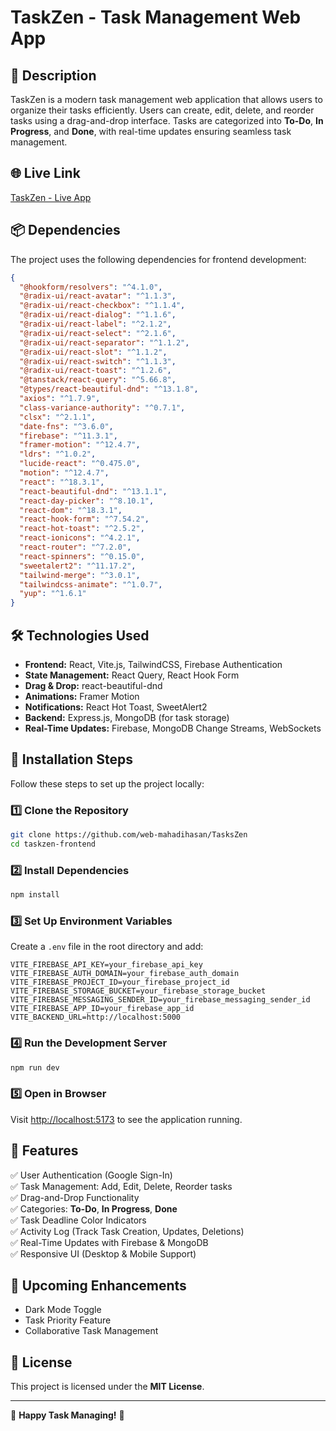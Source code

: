 # TaskZen - Task Management Web App

## 📝 Description
TaskZen is a modern task management web application that allows users to organize their tasks efficiently. Users can create, edit, delete, and reorder tasks using a drag-and-drop interface. Tasks are categorized into **To-Do**, **In Progress**, and **Done**, with real-time updates ensuring seamless task management.  

## 🌐 Live Link
[TaskZen - Live App](https://app-taskzen.vercel.app/)

## 📦 Dependencies
The project uses the following dependencies for frontend development:

```json
{
  "@hookform/resolvers": "^4.1.0",
  "@radix-ui/react-avatar": "^1.1.3",
  "@radix-ui/react-checkbox": "^1.1.4",
  "@radix-ui/react-dialog": "^1.1.6",
  "@radix-ui/react-label": "^2.1.2",
  "@radix-ui/react-select": "^2.1.6",
  "@radix-ui/react-separator": "^1.1.2",
  "@radix-ui/react-slot": "^1.1.2",
  "@radix-ui/react-switch": "^1.1.3",
  "@radix-ui/react-toast": "^1.2.6",
  "@tanstack/react-query": "^5.66.8",
  "@types/react-beautiful-dnd": "^13.1.8",
  "axios": "^1.7.9",
  "class-variance-authority": "^0.7.1",
  "clsx": "^2.1.1",
  "date-fns": "^3.6.0",
  "firebase": "^11.3.1",
  "framer-motion": "^12.4.7",
  "ldrs": "^1.0.2",
  "lucide-react": "^0.475.0",
  "motion": "^12.4.7",
  "react": "^18.3.1",
  "react-beautiful-dnd": "^13.1.1",
  "react-day-picker": "^8.10.1",
  "react-dom": "^18.3.1",
  "react-hook-form": "^7.54.2",
  "react-hot-toast": "^2.5.2",
  "react-ionicons": "^4.2.1",
  "react-router": "^7.2.0",
  "react-spinners": "^0.15.0",
  "sweetalert2": "^11.17.2",
  "tailwind-merge": "^3.0.1",
  "tailwindcss-animate": "^1.0.7",
  "yup": "^1.6.1"
}
```

## 🛠 Technologies Used
- **Frontend:** React, Vite.js, TailwindCSS, Firebase Authentication
- **State Management:** React Query, React Hook Form
- **Drag & Drop:** react-beautiful-dnd
- **Animations:** Framer Motion
- **Notifications:** React Hot Toast, SweetAlert2
- **Backend:** Express.js, MongoDB (for task storage)
- **Real-Time Updates:** Firebase, MongoDB Change Streams, WebSockets

## 🚀 Installation Steps
Follow these steps to set up the project locally:

### 1️⃣ Clone the Repository
```bash
git clone https://github.com/web-mahadihasan/TasksZen
cd taskzen-frontend
```

### 2️⃣ Install Dependencies
```bash
npm install
```

### 3️⃣ Set Up Environment Variables
Create a `.env` file in the root directory and add:
```env
VITE_FIREBASE_API_KEY=your_firebase_api_key
VITE_FIREBASE_AUTH_DOMAIN=your_firebase_auth_domain
VITE_FIREBASE_PROJECT_ID=your_firebase_project_id
VITE_FIREBASE_STORAGE_BUCKET=your_firebase_storage_bucket
VITE_FIREBASE_MESSAGING_SENDER_ID=your_firebase_messaging_sender_id
VITE_FIREBASE_APP_ID=your_firebase_app_id
VITE_BACKEND_URL=http://localhost:5000
```

### 4️⃣ Run the Development Server
```bash
npm run dev
```

### 5️⃣ Open in Browser
Visit [http://localhost:5173](http://localhost:5173) to see the application running.

## 📌 Features
✅ User Authentication (Google Sign-In)  
✅ Task Management: Add, Edit, Delete, Reorder tasks  
✅ Drag-and-Drop Functionality  
✅ Categories: **To-Do**, **In Progress**, **Done**  
✅ Task Deadline Color Indicators  
✅ Activity Log (Track Task Creation, Updates, Deletions)  
✅ Real-Time Updates with Firebase & MongoDB  
✅ Responsive UI (Desktop & Mobile Support)  

## 🎯 Upcoming Enhancements
- Dark Mode Toggle  
- Task Priority Feature  
- Collaborative Task Management  

## 📜 License
This project is licensed under the **MIT License**.

---

🚀 **Happy Task Managing!** 🚀
```

